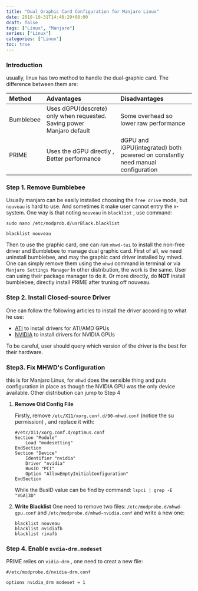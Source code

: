 ```yaml
---
title: "Dual Graphic Card Configuration for Manjaro Linux"
date: 2018-10-31T14:48:29+08:00
draft: false
tags: ["Linux", "Manjaro"]
series: ["Linux"]
categories: ["Linux"]
toc: true
---
```


### Introduction
usually, linux has two method to handle the dual-graphic card. The difference between
them are:

| Method         | Advantages     | Disadvantages|
| :------------- | :------------- |:-------------|
|Bumblebee       | Uses dGPU(descrete) only when requested.  Saving power <br> Manjaro default|Some overhead so lower raw performance|
|PRIME|Uses the dGPU directly , Better performance |dGPU and iGPU(integrated) both powered on constantly <br> need manual configuration|

### Step 1. Remove Bumblebee

Usually manjaro can be easily installed choosing the `free drive` mode, but `nouveau`
is hard to use. And sometimes it make user cannot entry the x-system.
One way is that noting `nouveau` in `blacklist` , use command:
```shell
sudo nano /etc/modprob.d/usrBlack.blacklist

blacklist nouveau
```
Then to use the graphic card, one can run `mhwd-tui` to install the non-free driver and
Bumblebee to manage dual graphic card.
First of all, we need uninstall bumblebee, and may the graphic card driver installed by mhwd.
One can simply remove them using the `mhwd` command in terminal or via `Manjaro Settings Manager`
In other distribution, the work is the same. User can using their package manager to do it.
Or more directly, do **NOT** install bumblebee, directly install PRIME after truning off nouveau.

### Step 2. Install Closed-source Driver
One can follow the following articles to install the driver according to what he use:

- [ATI](https://wiki.archlinux.org/index.php/ATI) to install drivers for ATI/AMD GPUs
- [NVIDIA](https://wiki.archlinux.org/index.php/NVIDIA) to install drivers for NVIDIA GPUs

To be careful, user should query which version of the driver is the best for their hardware.

### Step3. Fix MHWD's Configuration
this is for Manjaro Linux, for `mhwd` does the sensible thing and puts configuration in place as though the NVIDIA GPU was the only device available.
Other distribution can jump to Step 4

1. **Remove Old Config File**

    Firstly, remove `/etc/X11/xorg.conf.d/90-mhwd.conf` (notice the su permission) , and replace it with:
    ```shell
    #/etc/X11/xorg.conf.d/optimus.conf  
    Section "Module"
        Load "modesetting"
    EndSection  
    Section "Device"
        Identifier "nvidia"
        Driver "nvidia"
        BusID "PCI"
        Option "AllowEmptyInitialConfiguration"
    EndSection
    ```
    While the BusID value can be find by command: `lspci | grep -E "VGA|3D"`

2. **Write Blacklist**
    One need to remove two files: `/etc/modprobe.d/mhwd-gpu.conf` and `/etc/modprobe.d/mhwd-nvidia.conf` and write a new one:

    ```shell
    blacklist nouveau
    blacklist nvidiafb
    blacklist rivafb
    ```

### Step 4. Enable `nvdia-drm.modeset`
PRIME relies on `vidia-drm` , one need to creat a new file:

```shell
#/etc/modprobe.d/nvidia-drm.conf

options nvidia_drm modeset = 1
```
